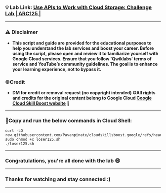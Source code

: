 
### 💡 Lab Link: [Use APIs to Work with Cloud Storage: Challenge Lab | ARC125 | ](https://www.cloudskillsboost.google/focuses/65991?parent=catalog)



---

### ⚠️ Disclaimer
- **This script and guide are provided for the educational purposes to help you understand the lab services and boost your career. Before using the script, please open and review it to familiarize yourself with Google Cloud services. Ensure that you follow 'Qwiklabs' terms of service and YouTube’s community guidelines. The goal is to enhance your learning experience, not to bypass it.**

### ©Credit
- **DM for credit or removal request (no copyright intended) ©All rights and credits for the original content belong to Google Cloud [Google Cloud Skill Boost website](https://www.cloudskillsboost.google/)** 🙏

---

### 🚨Copy and run the below commands in Cloud Shell:

```
curl -LO raw.githubusercontent.com/Pavanpinate/cloudskillsboost.google/refs/heads/main/Use%20APIs%20to%20Work%20with%20Cloud%20Storage%20Challenge%20Lab/loser125.sh
sudo chmod +x loser125.sh
./loser125.sh
```

---

### Congratulations, you're all done with the lab 😄

---


### Thanks for watching and stay connected :)
---
